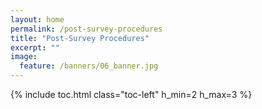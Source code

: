 ```yaml
---
layout: home
permalink: /post-survey-procedures
title: "Post-Survey Procedures"
excerpt: ""
image:
  feature: /banners/06_banner.jpg
---
```

{% include toc.html class="toc-left" h_min=2 h_max=3 %}
